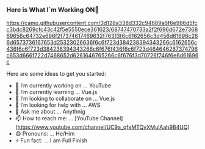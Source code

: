 ### Here is What I`m Working ON👋

https://camo.githubusercontent.com/3d128a338d332c94689a6f6e986d5fcc3bdc8269cfc43c42f5e5550ece361623/68747470733a2f2f696d672e736869656c64732e696f2f7374617469632f76313f6c6162656c3d456d61696c266d6573736167653d25323026636f6c6f723d384238394343266c6162656c436f6c6f723d384238394343266c6f676f436f6c6f723d464646267374796c653d666f722d7468652d6261646765266c6f676f3d70726f746f6e6d61696c

Here are some ideas to get you started:

- 🔭 I’m currently working on ... YouTube
- 🌱 I’m currently learning ... Vue.js
- 👯 I’m looking to collaborate on ... Vue.js
- 🤔 I’m looking for help with ... AWS
- 💬 Ask me about ... Anythnig 
- 📫 How to reach me: ... [YouTube Channel] (https://www.youtube.com/channel/UC9a_qfxMTQvXMulAah9B4UQ)
- 😄 Pronouns: ... He/Him
- ⚡ Fun fact: ... I am Full Finish


